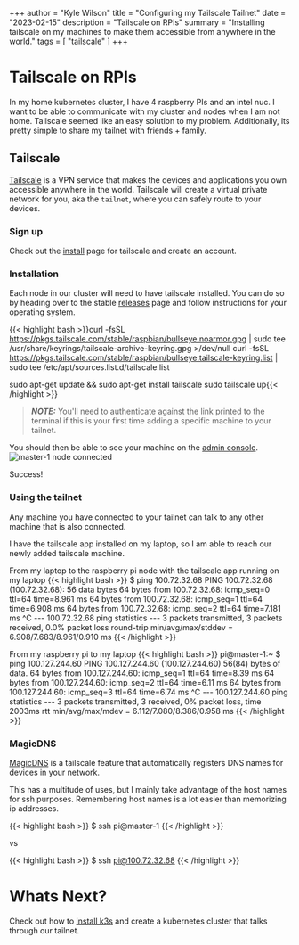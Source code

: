 +++
author = "Kyle Wilson"
title = "Configuring my Tailscale Tailnet"
date = "2023-02-15"
description = "Tailscale on RPIs"
summary = "Installing tailscale on my machines to make them accessible from anywhere in the world."
tags = [
    "tailscale"
]
+++

# Tailscale on RPIs
In my home kubernetes cluster, I have 4 raspberry PIs and an intel nuc. I want to be able to communicate with my cluster and nodes when I am not home. Tailscale seemed like an easy solution to my problem. Additionally, its pretty simple to share my tailnet with friends + family.

## Tailscale

[Tailscale](https://tailscale.com/kb/1151/what-is-tailscale/) is a VPN service that makes the devices and applications you own accessible anywhere in the world. Tailscale will create a virtual private network for you, aka the `tailnet`, where you can safely route to your devices.

### Sign up

Check out the [install](https://tailscale.com/kb/1017/install/) page for tailscale and create an account.

### Installation
Each node in our cluster will need to have tailscale installed. You can do so by heading over to the stable [releases](https://pkgs.tailscale.com/stable/) page and follow instructions for your operating system.

{{< highlight bash >}}curl -fsSL https://pkgs.tailscale.com/stable/raspbian/bullseye.noarmor.gpg | sudo tee /usr/share/keyrings/tailscale-archive-keyring.gpg >/dev/null
curl -fsSL https://pkgs.tailscale.com/stable/raspbian/bullseye.tailscale-keyring.list | sudo tee /etc/apt/sources.list.d/tailscale.list

sudo apt-get update && sudo apt-get install tailscale
sudo tailscale up{{< /highlight >}}
> **_NOTE:_**  You'll need to authenticate against the link printed to the terminal if this is your first time adding a specific machine to your tailnet.

You should then be able to see your machine on the [admin console](https://login.tailscale.com/admin/machines).
![master-1 node connected](/images/installing-tailscale/tailscale-machine.png)

Success!

### Using the tailnet

Any machine you have connected to your tailnet can talk to any other machine that is also connected.

I have the tailscale app installed on my laptop, so I am able to reach our newly added tailscale machine.


From my laptop to the raspberry pi node with the tailscale app running on my laptop
{{< highlight bash >}}
$ ping 100.72.32.68
PING 100.72.32.68 (100.72.32.68): 56 data bytes
64 bytes from 100.72.32.68: icmp_seq=0 ttl=64 time=8.961 ms
64 bytes from 100.72.32.68: icmp_seq=1 ttl=64 time=6.908 ms
64 bytes from 100.72.32.68: icmp_seq=2 ttl=64 time=7.181 ms
^C
--- 100.72.32.68 ping statistics ---
3 packets transmitted, 3 packets received, 0.0% packet loss
round-trip min/avg/max/stddev = 6.908/7.683/8.961/0.910 ms
{{< /highlight >}}

From my raspberry pi to my laptop
{{< highlight bash >}}
pi@master-1:~ $ ping 100.127.244.60
PING 100.127.244.60 (100.127.244.60) 56(84) bytes of data.
64 bytes from 100.127.244.60: icmp_seq=1 ttl=64 time=8.39 ms
64 bytes from 100.127.244.60: icmp_seq=2 ttl=64 time=6.11 ms
64 bytes from 100.127.244.60: icmp_seq=3 ttl=64 time=6.74 ms
^C
--- 100.127.244.60 ping statistics ---
3 packets transmitted, 3 received, 0% packet loss, time 2003ms
rtt min/avg/max/mdev = 6.112/7.080/8.386/0.958 ms
{{< /highlight >}}


### MagicDNS
[MagicDNS](https://tailscale.com/kb/1081/magicdns/) is a tailscale feature that automatically registers DNS names for devices in your network.

This has a multitude of uses, but I mainly take advantage of the host names for ssh purposes. Remembering host names is a lot easier than memorizing ip addresses.

{{< highlight bash >}}
$ ssh pi@master-1
{{< /highlight >}}

vs

{{< highlight bash >}}
$ ssh pi@100.72.32.68
{{< /highlight >}}


# Whats Next?

Check out how to [install k3s](/posts/k3s-kubernetes-cluster/) and create a kubernetes cluster that talks through our tailnet.